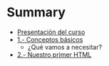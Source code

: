 # Summary

* [Presentación del curso](README.md)
* [1.- Conceptos básicos](chapter1.md)
   * ¿Qué vamos a necesitar?
* [2.- Nuestro primer HTML](chapter2.md)

